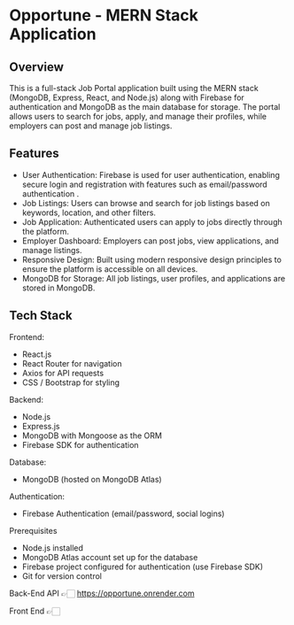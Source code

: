 # Opportune - MERN Stack Application

 ## Overview
This is a full-stack Job Portal application built using the MERN stack (MongoDB, Express, React, and Node.js) along with Firebase for authentication and MongoDB as the main database for storage. The portal allows users to search for jobs, apply, and manage their profiles, while employers can post and manage job listings.

## Features
- User Authentication: Firebase is used for user authentication, enabling secure login and registration with features such as email/password authentication .
- Job Listings: Users can browse and search for job listings based on keywords, location, and other filters.
- Job Application: Authenticated users can apply to jobs directly through the platform.
- Employer Dashboard: Employers can post jobs, view applications, and manage listings.
- Responsive Design: Built using modern responsive design principles to ensure the platform is accessible on all devices.
- MongoDB for Storage: All job listings, user profiles, and applications are stored in MongoDB.

## Tech Stack

 Frontend:

- React.js
- React Router for navigation
- Axios for API requests
- CSS / Bootstrap for styling
  
Backend:

- Node.js
- Express.js
- MongoDB with Mongoose as the ORM
- Firebase SDK for authentication
  
Database:

- MongoDB (hosted on MongoDB Atlas)
  
Authentication:

- Firebase Authentication (email/password, social logins)
  
Prerequisites

- Node.js installed
- MongoDB Atlas account set up for the database
- Firebase project configured for authentication (use Firebase SDK)
- Git for version control

Back-End API 👉🏻 https://opportune.onrender.com

Front End 👉🏻 